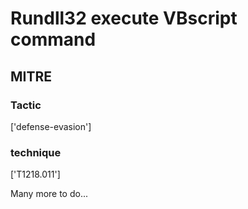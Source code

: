 # Rundll32 execute VBscript command

## MITRE

### Tactic
['defense-evasion']

### technique
['T1218.011']

Many more to do...
